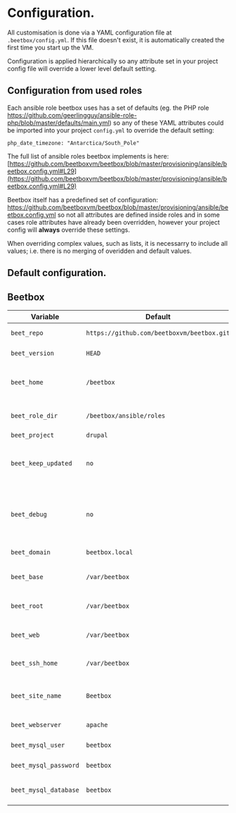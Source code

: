 # Configuration.

All customisation is done via a YAML configuration file at `.beetbox/config.yml`. If this file doesn't exist, it is automatically created the first time you start up the VM.

Configuration is applied hierarchically so any attribute set in your project config file will override a lower level default setting.

## Configuration from used roles
Each ansible role beetbox uses has a set of defaults (eg. the PHP role  https://github.com/geerlingguy/ansible-role-php/blob/master/defaults/main.yml)
so any of these YAML attributes could be imported into your project `config.yml` to override the default setting:
```
php_date_timezone: "Antarctica/South_Pole"
```

The full list of ansible roles beetbox implements is here: [https://github.com/beetboxvm/beetbox/blob/master/provisioning/ansible/beetbox.config.yml#L29](https://github.com/beetboxvm/beetbox/blob/master/provisioning/ansible/beetbox.config.yml#L29)

Beetbox itself has a predefined set of configuration: https://github.com/beetboxvm/beetbox/blob/master/provisioning/ansible/beetbox.config.yml
so not all attributes are defined inside roles and in some cases role attributes have already been overridden, however your project config will **always** override these settings.

When overriding complex values, such as lists, it is necessarry to include all values; i.e. there is no merging of overidden and default values.

## Default configuration.

Beetbox
-----------------
Variable | Default  | Description
--------------------- | ---------     | ----------
`beet_repo`           | `https://github.com/beetboxvm/beetbox.git` | git project URL
`beet_version`        | `HEAD` | git project version
`beet_home`           | `/beetbox` | path to beetbox repo inside VM
`beet_role_dir`       | `/beetbox/ansible/roles` | path to ansible roles inside VM
`beet_project`        | `drupal` |
`beet_keep_updated`   | `no` | update beetbox repo inside VM before provisioning
`beet_debug`          | `no` | mount ansible directory inside VM for development
`beet_domain`         | `beetbox.local` | local domain for the VM
`beet_base`           | `/var/beetbox` | project mount point inside VM
`beet_root`           | `/var/beetbox` | path to project root insdie VM
`beet_web`            | `/var/beetbox` | path to docroot inside VM
`beet_ssh_home`       | `/var/beetbox` | entry point when using `vagrant ssh`
`beet_site_name`      | `Beetbox` | name of site, used for automatic installations
`beet_webserver`      | `apache` | webserver type
`beet_mysql_user`     | `beetbox` | mysql username
`beet_mysql_password` | `beetbox` | mysql password
`beet_mysql_database` | `beetbox` | mysql database name
